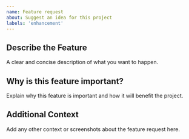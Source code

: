 ```yaml
---
name: Feature request
about: Suggest an idea for this project
labels: 'enhancement'
---
```


## Describe the Feature

A clear and concise description of what you want to happen.

## Why is this feature important?

Explain why this feature is important and how it will benefit the project.

## Additional Context

Add any other context or screenshots about the feature request here.
